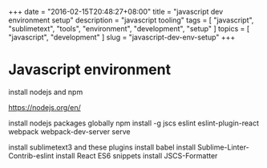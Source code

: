 +++
date = "2016-02-15T20:48:27+08:00"
title = "javascript dev environment setup"
description = "javascript tooling"
tags = [ "javascript", "sublimetext", "tools", "environment", "development", "setup" ]
topics = [ "javascript", "development" ]
slug = "javascript-dev-env-setup"
+++

# Javascript environment

install nodejs and npm

https://nodejs.org/en/

install nodejs packages globally
npm install -g jscs eslint eslint-plugin-react webpack webpack-dev-server serve 

install sublimetext3 and these plugins
    install babel
    install Sublime-Linter-Contrib-eslint
    install React ES6 snippets
    install JSCS-Formatter
    
